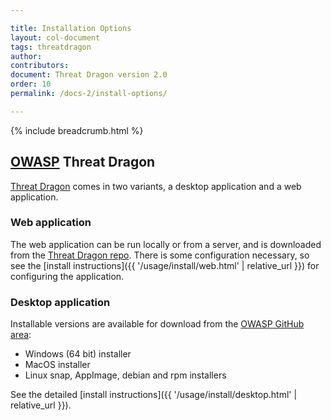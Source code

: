 ```yaml
---

title: Installation Options
layout: col-document
tags: threatdragon
author:
contributors:
document: Threat Dragon version 2.0
order: 10
permalink: /docs-2/install-options/

---
```


{% include breadcrumb.html %}
## [OWASP](https://www.owasp.org) Threat Dragon

[Threat Dragon](http://owasp.org/www-project-threat-dragon) comes in two variants, a desktop application and a web application.

### Web application
The web application can be run locally or from a server, and is downloaded from the 
[Threat Dragon repo](https://github.com/OWASP/threat-dragon/releases).
There is some configuration necessary, so see the
[install instructions]({{ '/usage/install/web.html' | relative_url }}) for configuring the application.

### Desktop application
Installable versions are available for download from the
[OWASP GitHub area](https://github.com/OWASP/threat-dragon/releases):

* Windows (64 bit) installer
* MacOS installer
* Linux snap, AppImage, debian and rpm installers

See the detailed [install instructions]({{ '/usage/install/desktop.html' | relative_url }}).
